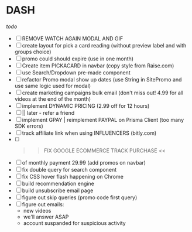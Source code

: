 # DASH

*todo*

- [ ] REMOVE WATCH AGAIN MODAL AND GIF
- [ ] create layout for pick a card reading (without preview label and with groups choice)
- [ ] promo could should expire (use in one month)
- [ ] Create item PICKACARD in navbar (copy style from Raise.com)
- [ ] use Search/Dropdown pre-made component
- [ ] refactor Promo modal show up dates (use String in SitePromo and use same logic used for modal)
- [ ] create marketing campaigns bulk email (don't miss out! 4.99 for all videos at the end of the month)
- [ ] implement DYNAMIC PRICING (2.99 off for 12 hours)
- [ ] || later - refer a friend
- [ ] implement GPAY | reimplement PAYPAL on Prisma Client (too many SDK errors)
- [ ] track affiliate link when using INFLUENCERS (bitly.com)
- [ ] >> FIX GOOGLE ECOMMERCE TRACK PURCHASE <<
- [ ] of monthly payment 29.99 (add promos on navbar)
- [ ] fix double query for search component
- [ ] fix CSS hover flash happening on Chrome 
- [ ] build recommendation engine
- [ ] build unsubscribe email page
- [ ] figure out skip queries (promo code first query)
- [ ] figure out emails: 
    - new videos
    - we'll answer ASAP
    - account suspanded for suspicious activity
